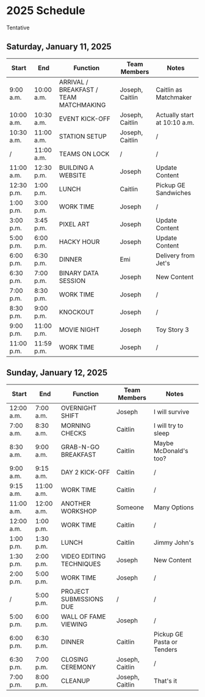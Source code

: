 # 2025 Schedule
Tentative

## Saturday, January 11, 2025

| Start | End | Function | Team Members | Notes |
|-|-|-|-|-|
| 9:00 a.m. | 10:00 a.m. | ARRIVAL / BREAKFAST / TEAM MATCHMAKING | Joseph, Caitlin | Caitlin as Matchmaker |
| 10:00 a.m. | 10:30 a.m. | EVENT KICK-OFF | Joseph, Caitlin | Actually start at 10:10 a.m. |
| 10:30 a.m. | 11:00 a.m. | STATION SETUP | Joseph, Caitlin | / |
| / | 11:00 a.m. | TEAMS ON LOCK | / | / |
| 11:00 a.m. | 12:30 p.m. | BUILDING A WEBSITE | Joseph | Update Content |
| 12:30 p.m. | 1:00 p.m. | LUNCH | Caitlin | Pickup GE Sandwiches |
| 1:00 p.m. | 3:00 p.m. | WORK TIME | Joseph | / |
| 3:00 p.m. | 3:45 p.m. | PIXEL ART | Joseph | Update Content |
| 5:00 p.m. | 6:00 p.m. | HACKY HOUR | Joseph | Update Content |
| 6:00 p.m. | 6:30 p.m. | DINNER | Emi | Delivery from Jet's |
| 6:30 p.m. | 7:00 p.m. | BINARY DATA SESSION | Joseph | New Content |
| 7:00 p.m. | 8:30 p.m. | WORK TIME | Joseph | / |
| 8:30 p.m. | 9:00 p.m. | KNOCKOUT | Joseph | / |
| 9:00 p.m. | 11:00 p.m. | MOVIE NIGHT | Joseph | Toy Story 3 |
| 11:00 p.m. | 11:59 p.m. | WORK TIME | Joseph | / |

## Sunday, January 12, 2025

| Start | End | Function | Team Members | Notes |
|-|-|-|-|-|
| 12:00 a.m. | 7:00 a.m. | OVERNIGHT SHIFT | Joseph | I will survive |
| 7:00 a.m. | 8:30 a.m. | MORNING CHECKS | Caitlin | I will try to sleep |
| 8:30 a.m. | 9:00 a.m. | GRAB-N-GO BREAKFAST | Caitlin | Maybe McDonald's too? |
| 9:00 a.m. | 9:15 a.m. | DAY 2 KICK-OFF | Caitlin | / |
| 9:15 a.m. | 11:00 a.m. | WORK TIME | Caitlin | / |
| 11:00 a.m. | 12:00 a.m. | ANOTHER WORKSHOP | Someone | Many Options |
| 12:00 a.m. | 1:00 p.m. | WORK TIME | Caitlin | / |
| 1:00 p.m. | 1:30 p.m. | LUNCH | Caitlin | Jimmy John's |
| 1:30 p.m. | 2:00 p.m. | VIDEO EDITING TECHNIQUES | Joseph | New Content |
| 2:00 p.m. | 5:00 p.m. | WORK TIME | Joseph | / |
| / | 5:00 p.m. | PROJECT SUBMISSIONS DUE | / | / |
| 5:00 p.m. | 6:00 p.m. | WALL OF FAME VIEWING | Joseph | / |
| 6:00 p.m. | 6:30 p.m. | DINNER | Caitlin | Pickup GE Pasta or Tenders |
| 6:30 p.m. | 7:00 p.m. | CLOSING CEREMONY | Joseph, Caitlin | / |
| 7:00 p.m. | 8:00 p.m. | CLEANUP | Joseph, Caitlin | That's it |
